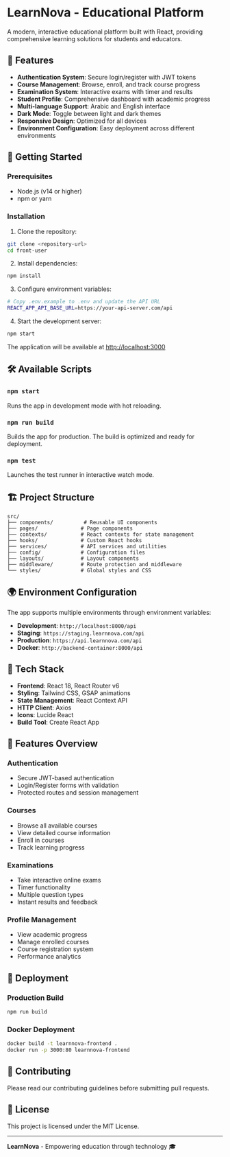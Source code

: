 # LearnNova - Educational Platform

A modern, interactive educational platform built with React, providing comprehensive learning solutions for students and educators.

## 🌟 Features

- **Authentication System**: Secure login/register with JWT tokens
- **Course Management**: Browse, enroll, and track course progress  
- **Examination System**: Interactive exams with timer and results
- **Student Profile**: Comprehensive dashboard with academic progress
- **Multi-language Support**: Arabic and English interface
- **Dark Mode**: Toggle between light and dark themes
- **Responsive Design**: Optimized for all devices
- **Environment Configuration**: Easy deployment across different environments

## 🚀 Getting Started

### Prerequisites
- Node.js (v14 or higher)
- npm or yarn

### Installation

1. Clone the repository:
```bash
git clone <repository-url>
cd front-user
```

2. Install dependencies:
```bash
npm install
```

3. Configure environment variables:
```bash
# Copy .env.example to .env and update the API URL
REACT_APP_API_BASE_URL=https://your-api-server.com/api
```

4. Start the development server:
```bash
npm start
```

The application will be available at [http://localhost:3000](http://localhost:3000)

## 🛠️ Available Scripts

### `npm start`
Runs the app in development mode with hot reloading.

### `npm run build`
Builds the app for production. The build is optimized and ready for deployment.

### `npm test`
Launches the test runner in interactive watch mode.

## 🏗️ Project Structure

```
src/
├── components/          # Reusable UI components
├── pages/              # Page components
├── contexts/           # React contexts for state management
├── hooks/              # Custom React hooks
├── services/           # API services and utilities
├── config/             # Configuration files
├── layouts/            # Layout components
├── middleware/         # Route protection and middleware
└── styles/             # Global styles and CSS
```

## 🌍 Environment Configuration

The app supports multiple environments through environment variables:

- **Development**: `http://localhost:8000/api`
- **Staging**: `https://staging.learnnova.com/api`
- **Production**: `https://api.learnnova.com/api`
- **Docker**: `http://backend-container:8000/api`

## 🎨 Tech Stack

- **Frontend**: React 18, React Router v6
- **Styling**: Tailwind CSS, GSAP animations
- **State Management**: React Context API
- **HTTP Client**: Axios
- **Icons**: Lucide React
- **Build Tool**: Create React App

## 📱 Features Overview

### Authentication
- Secure JWT-based authentication
- Login/Register forms with validation
- Protected routes and session management

### Courses
- Browse all available courses
- View detailed course information
- Enroll in courses
- Track learning progress

### Examinations
- Take interactive online exams
- Timer functionality
- Multiple question types
- Instant results and feedback

### Profile Management
- View academic progress
- Manage enrolled courses
- Course registration system
- Performance analytics

## 🚀 Deployment

### Production Build
```bash
npm run build
```

### Docker Deployment
```bash
docker build -t learnnova-frontend .
docker run -p 3000:80 learnnova-frontend
```

## 🤝 Contributing

Please read our contributing guidelines before submitting pull requests.

## 📄 License

This project is licensed under the MIT License.

---

**LearnNova** - Empowering education through technology 🎓
